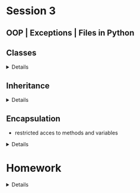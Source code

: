 # Session 3
## OOP | Exceptions | Files in Python


## Classes

<details>

 - How to create a class
 - Constructors
 - Self parameter -> reference to the current instance of the class
 
```js
import socket

class Server:
    """ Holds all server related operations, regardless of the OS """
    def __init__(self, hostname, procs=2, mem=4):
        """ Constructor.
        Parameters:
            hostname <String> The server's hostname.
            procs: <Int> (optional) Number of processors.
            mem: <Int> (optional) GB of RAM.
        """
        self.hostname = hostname
        self.procs = procs
        self.total_mem = mem
 
        self._load = 0
 
        self._set_system_info()
 
    def print_server_information(self):
        """ Print all server information """
        print "\nServer info follows:"
        print "Hostname: %s" % self.hostname
        print "IP addr: %s" % self.ip
        print "Processor number: %s" % self.procs
        print "Mem: %s" % self.total_mem
        print "Server load: %s" % self._load
 
    def start_process(self, process_name):
        """ Start a new process on the server.
        Parameters:
            process_name: <String> The name of the process to start.
        Return:
            True/False
        """
        process_load = 10
        if process_name == "SA":
            process_load = 50
 
        server_load = self._load + process_load
        if server_load > 120:
            print "Server load is too high. Stop some processes first."
            return False
 
        self._load = server_load
 
        return True
 
    def _set_system_info(self):
        """ Retrieves additional information about this server."""
        self.ip = socket.gethostbyname(self.hostname)
 
 
if __name__ == "__main__":
    # Create object
    linux_server = Server("yahoo.com")
    linux_server.print_server_information()
 
    if linux_server.start_process("SA"):
        print "Started process successfully."
        linux_server.print_server_information()
    else:
        print "Unable to start this process."
    print dir(linux_server)
```

1. Create a class:
    PersonalData:
        + name
        + age
        + print_info()
 
2. Add several PersonalData objects to a list.
     - Find the oldest person
     - Sort the list alphabetically

```js
import random
 
 
 class PersonalData:
    def __init__(self, name, age):
        self.name = name
        self.age = age
 
    def print_info(self):
        print "Name: %s" % self.name
        print "age: %s" % self.age
 
if __name__ == "__main__":
    data_list = []
    for i in range(0, 10):
        data_list.append(PersonalData("Name%s" % random.randint(0, 100),
                                      random.randint(18, 65)))
    for p in data_list:
        p.print_info()
 
    print "Find oldest person"
    oldest = data_list[0]
    for data in data_list:
        if oldest.age < data.age:
            oldest = data
 
    oldest.print_info()
 
    data_list = sorted(data_list, key=lambda a: a.name)
    for data in data_list:
        data.print_info()
```

</details>

## Inheritance

<details>
```js
from example2 import Server
 
# class Server:
#    def __init__(self, hostname, procs=2, mem=4):
#        self.hostname = hostname
#        self.procs = procs
#        self.total_mem = mem
#        ...
 
 
class CoreServer(Server):
    def __init__(self, hostname):
        self.sa_release = "Isaac"
 
        Server.__init__(self, hostname)
 
    def start_process(self, process_name):
        print "CoreServer:start_process"
        return Server.start_process(self, process_name)
 
    def start_services(self):
        if self.start_process("SA"):
            print "Starting services on %s" % self.hostname
        else:
            print "Unable to start SA due to high server load."
 
 
core = CoreServer("hp.com")
print dir(core)
core.print_server_information()
 
core.start_services()
core.print_server_information()
```

```js
 
- Special methods
- Overwrite default/built in methods
 
class PersonalData:
    def __init__(self, name, age):
        self.name = name
        self.age = age
 
    def __str__(self):
        return "name: %s " % self.name + "age: %s" % self.age
 
    def __cmp__(self, other):
        if self.name == other.name:
            return 0
        else:
            return 1
 
 
data1 = PersonalData("Titus", "25")
print data1
 
data2 = PersonalData("Titus", "25")
 
print data1 == data2
```

```js
- Static variables and methods
- decorators, static, static methods
 
 
class PersonalData:
    employee_id = 0
 
    def __init__(self, name, age):
        self.name = name
        self.age = age
 
        PersonalData.employee_id += 1
 
    def print_info(self):
        print "name: %s" % self.name
        print "age: %s" % self.age
 
    @staticmethod
    def get_free_id():
        return PersonalData.employee_id + 1
 
 
print PersonalData.employee_id
data1 = PersonalData("Titus", "25")
print PersonalData.employee_id
print PersonalData.get_free_id()
```
</details>
 
## Encapsulation

 - restricted acces to methods and variables
 
<details>
```js
 class Computer:

    def __init__(self):
        self.__maxprice = 900

    def sell(self):
        print("Selling Price: {}".format(self.__maxprice))

    def setMaxPrice(self, price):
        self.__maxprice = price

c = Computer()
c.sell()

### change the price
c.__maxprice = 1000
c.sell()

### using setter function
c.setMaxPrice(1000)
c.sell()
```
 
</details>
 
## Polymorphism

 - abbility to use common methods for different classes
<details>
```js
class Parrot:

    def fly(self):
        print("Parrot can fly")
    
    def swim(self):
        print("Parrot can't swim")

class Penguin:

    def fly(self):
        print("Penguin can't fly")
    
    def swim(self):
        print("Penguin can swim")

# common interface
def flying_test(bird):
    bird.fly()

#instantiate objects
blu = Parrot()
peggy = Penguin()

# passing the object
flying_test(blu)
flying_test(peggy)
```

</details>

# Homework
<details>
1. Create a class to represent complex numbers. Implement methods to add,
subtract and multiply two complex numbers

2. a) Create a class Floor that represent the floor in a building:
Floor:
+ size: square meters inside the floor
+ floor_nr: the number this floor has

b) Create a class Building that represents a building a city:
Building:
+ name: the name of the building
+ base_size: squere meters of the ground floor
+ max_floor: the maximum number of floors
+ floors: a list of all the floors (list of Floor objects) inside
the building
+ add_floor(objFloor): adds a floor in the building you cannot add
a floor with a larger size over a floor with
a smaller size this method should also give the
floor it's floor_nr

c) Create a class City that represents a city with buildings and floors
City:
+ name: name of the city
+ size: the square meters of the city
+ buildings: a list of Building objects inside the city
+ add_building: adds a building inside the buildings list
make sure the total buildings base size is not
greater than 50% of size.

d) Create an algorithm that creates a city and populates it with buildings
until it reaches the maximum size, and populates the buildings with floors.

3. 21. Implement a simple 21 card game. Classes:
Deck
+ constructor: population, calls shuffle
+ shuffle()
+ draw_card()

Hand:
+ cards
+ sum

Player
+ draw()

AI Player
+ draw()

Card
+ color
+ value
_str_

Known facts:

there is no special rule when adding cards
the card values are from 1 to 11: A=1, J=Q=K=10
the AI stop when sum is higher than 18
you are asked to draw cards until you decide to stop.

</details>
 
 
